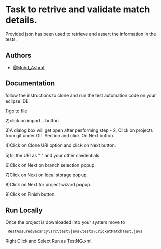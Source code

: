 
# Task to retrive and validate match details.

Provided json has been used to retrieve and assert the information in the tests.

## Authors

- [@Mohd_Ashraf](https://github.com/Ashraf-siddiqui)


## Documentation

follow the instructions to clone and run the test automation code on your eclipse IDE

1)go to file

2)click on import... button

3)A dialog box will get open after performing step - 2, Click on projects from git under GIT Section and click On Next button.

4)Click on Clone URI option and click on Next button.

5)fill the URI as " " and your other credentials.

6)Click on Next on branch selection popup.

7)Click on Next on local storage popup.

8)Click on Next for project wizard popup.

9)Click on Finish button.


## Run Locally

Once the project is downloaded into your system move to 

```bash
 RestAssuredBacancy\src\test\java\tests\CricketMatchTest.java
```

Right Click and Select Run as TestNG.xml.

